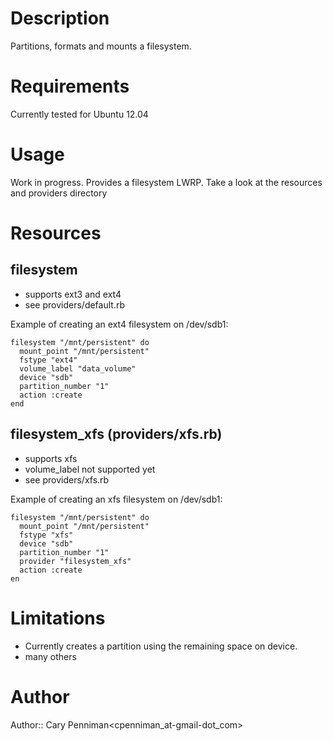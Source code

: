 # Description

Partitions, formats and mounts a filesystem.

# Requirements

Currently tested for Ubuntu 12.04

# Usage

Work in progress. Provides a filesystem LWRP. 
Take a look at the resources and providers directory

# Resources 

filesystem 
----------

- supports ext3 and ext4
- see providers/default.rb

Example of creating an ext4 filesystem on /dev/sdb1:

    filesystem "/mnt/persistent" do
      mount_point "/mnt/persistent"
      fstype "ext4"
      volume_label "data_volume"
      device "sdb"
      partition_number "1"
      action :create
    end


filesystem_xfs (providers/xfs.rb)
-----------------------------------

- supports xfs
- volume_label not supported yet
- see providers/xfs.rb


Example of creating an xfs filesystem on /dev/sdb1:

    filesystem "/mnt/persistent" do
      mount_point "/mnt/persistent"
      fstype "xfs"
      device "sdb"
      partition_number "1"
      provider "filesystem_xfs"  
      action :create
    en



# Limitations

- Currently creates a partition using the remaining space on device.
- many others


# Author

Author:: Cary Penniman<cpenniman_at-gmail-dot_com>
